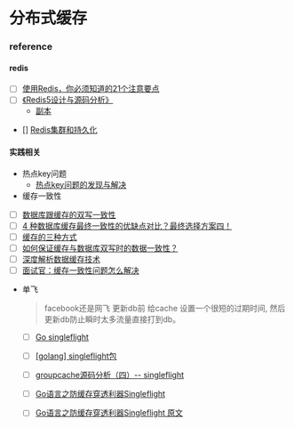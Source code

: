 # 分布式缓存

### reference
#### redis
- [ ] [使用Redis，你必须知道的21个注意要点](https://zhuanlan.zhihu.com/p/359284601)
- [ ] [《Redis5设计与源码分析》](https://www.jianshu.com/p/65cc57c48f49)
    - [副本](https://www.hz-bin.cn/Redis)
- [] [Redis集群和持久化](https://zhuanlan.zhihu.com/p/57750101)
#### 实践相关
- 热点key问题
  - [热点key问题的发现与解决](https://www.alibabacloud.com/help/zh/doc-detail/67252.htm)
- 缓存一致性
- [ ] [数据库跟缓存的双写一致性](https://mp.weixin.qq.com/s/A-hPXpU1K_7gw7coTYApEA)
- [ ] [4 种数据库缓存最终一致性的优缺点对比？最终选择方案四！](https://mp.weixin.qq.com/s/7rHICkkLbWSboeUUzXQcZg)
- [ ] [缓存的三种方式](https://www.cnblogs.com/llzhang123/p/9037346.html)
- [ ] [如何保证缓存与数据库双写时的数据一致性？](https://zhuanlan.zhihu.com/p/162403379)
- [ ] [深度解析数据缓存技术](https://blog.csdn.net/weixin_35804181/article/details/79643525)
- [ ] [面试官：缓存一致性问题怎么解决](https://zhuanlan.zhihu.com/p/338937770)
- 单飞
    > facebook还是网飞 更新db前 给cache 设置一个很短的过期时间, 然后更新db防止瞬时太多流量直接打到db。
    - [ ] [Go singleflight](https://blog.csdn.net/JunChow520/article/details/115296389)
    - [ ] [[golang] singleflight包](https://blog.csdn.net/maverickss/article/details/104531162?utm_medium=distribute.pc_relevant.none-task-blog-2%7Edefault%7EBlogCommendFromMachineLearnPai2%7Edefault-4.control&depth_1-utm_source=distribute.pc_relevant.none-task-blog-2%7Edefault%7EBlogCommendFromMachineLearnPai2%7Edefault-4.control)
    - [ ] [groupcache源码分析（四）-- singleflight](https://blog.csdn.net/mrbuffoon/article/details/83792969?utm_medium=distribute.pc_relevant.none-task-blog-2%7Edefault%7EBlogCommendFromBaidu%7Edefault-8.control&depth_1-utm_source=distribute.pc_relevant.none-task-blog-2%7Edefault%7EBlogCommendFromBaidu%7Edefault-8.control)
    - [ ] [Go语言之防缓存穿透利器Singleflight](https://blog.csdn.net/java_1996/article/details/118855539?utm_medium=distribute.pc_relevant.none-task-blog-2%7Edefault%7EOPENSEARCH%7Edefault-9.control&depth_1-utm_source=distribute.pc_relevant.none-task-blog-2%7Edefault%7EOPENSEARCH%7Edefault-9.control)
    - [ ] [Go语言之防缓存穿透利器Singleflight 原文 ](https://www.lixueduan.com/post/go/singleflight/)
    



